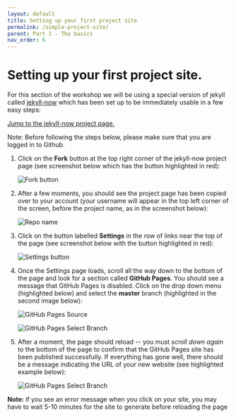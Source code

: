 ```yaml
---
layout: default
title: Setting up your first project site
permalink: /simple-project-site/
parent: Part 1 - The basics
nav_order: 6
---
```


# Setting up your first project site.

For this section of the workshop we will be using a special version of jekyll called [jekyll-now](https://github.com/barryclark/jekyll-now) which has been set up to be immediately usable in a few easy steps:

<a href="https://github.com/barryclark/jekyll-now" target="_blank">Jump to the jekyll-now project page.</a>

Note: Before following the steps below, please make sure that you are logged in to Github.

1. Click on the **Fork** button at the top right corner of the jekyll-now project page (see screenshot below which has the button highlighted in red):

    ![Fork button](../figures/fork-button-highlight.png)

2. After a few moments, you should see the project page has been copied over to your account (your username will appear in the top left corner of the screen, before the project name, as in the screenshot below):

    ![Repo name](../figures/repo-name.png)

3. Click on the button labelled **Settings** in the row of links near the top of the page (see screenshot below with the button highlighted in red):

    ![Settings button](../figures/settings-highlight.png)

4. Once the Settings page loads, scroll all the way down to the bottom of the page and look for a section called **GitHub Pages**. You should see a message that GitHub Pages is disabled. Click on the drop down menu (highlighted below) and select the **master** branch (highlighted in the second image below):

    ![GitHub Pages Source](../figures/settings-gh-pages-none-highlight.png)

    ![GitHub Pages Select Branch](../figures/settings-gh-pages-select-branch-highlight.png)

5. After a moment, the page should reload -- you must _scroll down again_ to the bottom of the page to confirm that the GitHub Pages site has been published successfully. If everything has gone well, there should be a message indicating the URL of your new website (see highlighted example below):

    ![GitHub Pages Select Branch](../figures/settings-gh-pages-published-highlight.png)

**Note:** if you see an error message when you click on your site, you may have to wait 5-10 minutes for the site to generate before reloading the page

